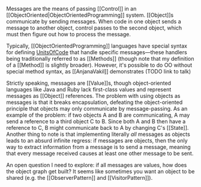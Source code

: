 Messages are the means of passing [[Control]] in an [[ObjectOriented|ObjectOrientedProgramming]] system. [[Object]]s communicate by sending messages. When code in one object sends a message to another object, control passes to the second object, which must then figure out how to process the message.

Typically, [[ObjectOrientedProgramming]] languages have special syntax for defining [UnitsOfCode](UnitOfCode) that handle specific messages—these handlers being traditionally referred to as [[Methods]] (though note that my definition of a [[Method]] is slightly broader). However, it's possible to do OO without special method syntax, as [[AnjanaVakil]] demonstrates (TODO link to talk)

Strictly speaking, messages are [[Value]]s, though object-oriented languages like Java and Ruby lack first-class values and represent messages as [[Object]] references. The problem with using objects as messages is that it breaks encapsulation, defeating the object-oriented principle that objects may only communicate by message-passing. As an example of the problem: if two objects A and B are communicating, A may send a reference to a third object C to B. Since both A and B then have a reference to C, B might communicate back to A by changing C's [[State]]. Another thing to note is that implementing literally _all_ messages as objects leads to an absurd infinite regress: if messages are objects, then the only way to extract information from a message is to send a message, meaning that every message received causes at least one other message to be sent.

An open question I need to explore: if all messages are values, how does the object graph get built? It seems like sometimes you want an object to be shared (e.g. the [[ObserverPattern]] and [[VisitorPattern]]).